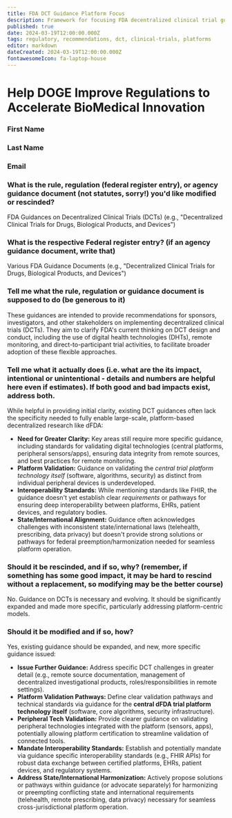 ```yaml
---
title: FDA DCT Guidance Platform Focus
description: Framework for focusing FDA decentralized clinical trial guidance on platform capabilities
published: true
date: 2024-03-19T12:00:00.000Z
tags: regulatory, recommendations, dct, clinical-trials, platforms
editor: markdown
dateCreated: 2024-03-19T12:00:00.000Z
fontawesomeIcon: fa-laptop-house
---
```


# Help DOGE Improve Regulations to Accelerate BioMedical Innovation

### First Name

### Last Name

### Email

### What is the rule, regulation (federal register entry), or agency guidance document (not statutes, sorry!) you'd like modified or rescinded?

FDA Guidances on Decentralized Clinical Trials (DCTs) (e.g., "Decentralized Clinical Trials for Drugs, Biological Products, and Devices")

### What is the respective Federal register entry? (if an agency guidance document, write that)

Various FDA Guidance Documents (e.g., "Decentralized Clinical Trials for Drugs, Biological Products, and Devices")

### Tell me what the rule, regulation or guidance document is supposed to do (be generous to it)

These guidances are intended to provide recommendations for sponsors, investigators, and other stakeholders on implementing decentralized clinical trials (DCTs). They aim to clarify FDA's current thinking on DCT design and conduct, including the use of digital health technologies (DHTs), remote monitoring, and direct-to-participant trial activities, to facilitate broader adoption of these flexible approaches.

### Tell me what it actually does (i.e. what are the its impact, intentional or unintentional - details and numbers are helpful here even if estimates). If both good and bad impacts exist, address both.

While helpful in providing initial clarity, existing DCT guidances often lack the specificity needed to fully enable large-scale, platform-based decentralized research like dFDA:
*   **Need for Greater Clarity:** Key areas still require more specific guidance, including standards for validating digital technologies (central platforms, peripheral sensors/apps), ensuring data integrity from remote sources, and best practices for remote monitoring.
*   **Platform Validation:** Guidance on validating the *central trial platform technology itself* (software, algorithms, security) as distinct from individual peripheral devices is underdeveloped.
*   **Interoperability Standards:** While mentioning standards like FHIR, the guidance doesn't yet establish clear *requirements* or pathways for ensuring deep interoperability between platforms, EHRs, patient devices, and regulatory bodies.
*   **State/International Alignment:** Guidance often acknowledges challenges with inconsistent state/international laws (telehealth, prescribing, data privacy) but doesn't provide strong solutions or pathways for federal preemption/harmonization needed for seamless platform operation.

### Should it be rescinded, and if so, why? (remember, if something has some good impact, it may be hard to rescind without a replacement, so modifying may be the better course)

No. Guidance on DCTs is necessary and evolving. It should be significantly expanded and made more specific, particularly addressing platform-centric models.

### Should it be modified and if so, how?

Yes, existing guidance should be expanded, and new, more specific guidance issued:
*   **Issue Further Guidance:** Address specific DCT challenges in greater detail (e.g., remote source documentation, management of decentralized investigational products, roles/responsibilities in remote settings).
*   **Platform Validation Pathways:** Define clear validation pathways and technical standards via guidance for the **central dFDA trial platform technology itself** (software, core algorithms, security infrastructure).
*   **Peripheral Tech Validation:** Provide clearer guidance on validating peripheral technologies integrated with the platform (sensors, apps), potentially allowing platform certification to streamline validation of connected tools.
*   **Mandate Interoperability Standards:** Establish and potentially mandate via guidance specific interoperability standards (e.g., FHIR APIs) for robust data exchange between certified platforms, EHRs, patient devices, and regulatory systems.
*   **Address State/International Harmonization:** Actively propose solutions or pathways within guidance (or advocate separately) for harmonizing or preempting conflicting state and international requirements (telehealth, remote prescribing, data privacy) necessary for seamless cross-jurisdictional platform operation. 